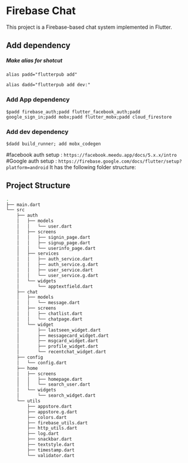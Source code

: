 # Firebase Chat

This project is a Firebase-based chat system implemented in Flutter. 

## Add dependency

##### Make alias for shotcut
```
alias padd="flutterpub add"
```
```
alias dadd="flutterpub add dev:"
```
### Add App dependency
```
$padd firebase_auth;padd flutter_facebook_auth;padd google_sign_in;padd mobx;padd flutter_mobx;padd cloud_firestore
```
### Add dev dependency
```
$dadd build_runner; add mobx_codegen
```

<!-- setup documenatation -->
#facebook auth setup : `https://facebook.meedu.app/docs/5.x.x/intro`
#Google auth setup : `https://firebase.google.com/docs/flutter/setup?platform=android`
It has the following folder structure:
## Project Structure



```bash
.
├── main.dart
└── src
    ├── auth
    │   ├── models
    │   │   └── user.dart
    │   ├── screens
    │   │   ├── signin_page.dart
    │   │   ├── signup_page.dart
    │   │   └── userinfo_page.dart
    │   ├── services
    │   │   ├── auth_service.dart
    │   │   ├── auth_service.g.dart
    │   │   ├── user_service.dart
    │   │   └── user_service.g.dart
    │   └── widgets
    │       └── apptextfield.dart
    ├── chat
    │   ├── models
    │   │   └── message.dart
    │   ├── screens
    │   │   ├── chatlist.dart
    │   │   └── chatpage.dart
    │   └── widget
    │       ├── lastseen_widget.dart
    │       ├── messagecard_widget.dart
    │       ├── msgcard_widget.dart
    │       ├── profile_widget.dart
    │       └── recentchat_widget.dart
    ├── config
    │   └── config.dart
    ├── home
    │   ├── screens
    │   │   ├── homepage.dart
    │   │   └── search_user.dart
    │   └── widgets
    │       └── search_widget.dart
    └── utils
        ├── appstore.dart
        ├── appstore.g.dart
        ├── colors.dart
        ├── firebase_utils.dart
        ├── http_utils.dart
        ├── log.dart
        ├── snackbar.dart
        ├── textstyle.dart
        ├── timestamp.dart
        └── validator.dart
